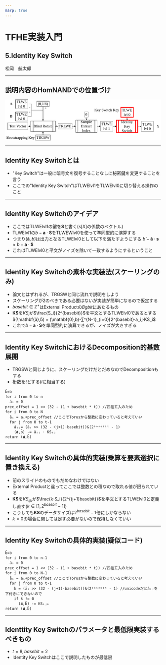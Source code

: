 ```yaml
---
marp: true
---
```

<!-- 
theme: default
size: 16:9
paginate: true
footer : ![](../image/ccbysa.png) [licence](https://creativecommons.org/licenses/by-sa/4.0/)
style: |
  h1, h2, h3, h4, h5, header, footer {
        color: white;
    }
  section {
    background-color: #505050;
    color:white
  }
  table{
      color:black
  }
  code{
    color:black
  }
  a {
    font-weight:bold;
    color:#F00;
  } 
-->

<!-- page_number: true -->

# TFHE実装入門

## 5.Identity Key Switch

松岡　航太郎

---

## 説明内容のHomNANDでの位置づけ

![](../image/IdentityKeySwitchHomNANDdiagram.png)

---

## Identity Key Switchとは

- "Key Switch"は一般に暗号文を復号することなしに秘密鍵を変更することを言う
- ここでの"Identity Key Switch"はTLWElvl1をTLWElvl0に切り替える操作のこと

---

## Identity Key Switchのアイデア

- ここではTLWElvl1の鍵を$\mathbf{S}$と書く($s[X]$の係数のベクトル)
- TLWElvl1の$b-\mathbf{a}⋅ \mathbf{S}$をTLWEWlvl0を使って準同型的に演算する
- つまり$(\mathbf{ã},b̃)$は出力となるTLWElvl0として以下を満たすようにする
$b̃-\mathbf{ã}⋅\mathbf{s} ≈ b-\mathbf{a}⋅ \mathbf{S}$
- これはTLWElvl0と平文がノイズを除いて一致するようにするということ

---

## Identity Key Switchの素朴な実装法(スケーリングのみ)

- 論文とはずれるが、TRGSWと同じ流れで説明をしよう
- スケーリングが2のべきである必要はないが実装が簡単になるので仮定する
- $basebit∈\mathbb{Z}^+$はExternal Productの$Bgbit$にあたるもの
- $\mathbf{KS}$を$KS_i$が$\frac{S_i}{2^{basebit}}$を平文とするTLWElvl0であるとする
$(\mathbf{ã},b̃) = (\mathbf{0},b)-∑^{N-1}_{i=0}⌈2^{basebit}⋅a_i⌋⋅KS_i$
- これで$b-\mathbf{a}⋅ \mathbf{S}$を準同型的に演算できるが、ノイズが大きすぎる

---

## Identity Key SwitchにおけるDecomposition的基数展開

- TRGSWと同じように、スケーリングだけだとだめなのでDecompositionもする
- 桁数を$t$とする($l$に相当する)

```
b̃=b
for i from 0 to n
  ãᵢ = 0
prec_offset = 1 << (32 - (1 + basebit * t)) //四捨五入のため
for i from 0 to N
  āᵢ = aᵢ+prec_offset //ここでTorusから整数に変わっていると考えていい
  for j from 0 to t-1
    âᵢⱼ= (āᵢ >> (32 - (j+1)⋅basebit))&(2ᵇᵃˢᵉᵇⁱᵗ - 1)
    (𝐚̃,b̃) -= âᵢⱼ ⋅ KSᵢⱼ
return (𝐚̃,b̃)
```
---

## Identity Key Switchの具体的実装(乗算を要素選択に置き換える)

- 前のスライドのものでもだめなわけではない
- External Productと違ってここでは整数との積なので取れる値が限られている
- $\mathbf{KS}$を$KS_{ijk}$が$\frac{k⋅S_i}{2^{(j+1)basebit}}$を平文とするTLWElvl0と定義し直す($k ∈ [1,2^{basebit} - 1]$)
- こうしても$\mathbf{KS}$のデータサイズは$2^{basebit}-1$倍にしかならない
- $k=0$の場合に関しては足す必要がないので保持しなくていい

---

## Identity Key Switchの具体的実装(疑似コード)

```
b̃=b
for i from 0 to n-1
  ãᵢ = 0
prec_offset = 1 << (32 - (1 + basebit * t)) //四捨五入のため
for i from 0 to N-1
  āᵢ = aᵢ+prec_offset //ここでTorusから整数に変わっていると考えていい
  for j from 0 to t-1
    k = (āᵢ >> (32 - (j+1)⋅basebit))&(2ᵇᵃˢᵉᵇⁱᵗ - 1) //unicodeだとâᵢⱼを下付きにできないので
    if k != 0
      (𝐚̃,b̃) -= KSᵢⱼₖ
return (𝐚̃,b̃)
```

---


## Identtity Key Switchのパラメータと最低限実装するべきもの

- $t = 8,basebit = 2$
- Identity Key Switchはここで説明したものが最低限
